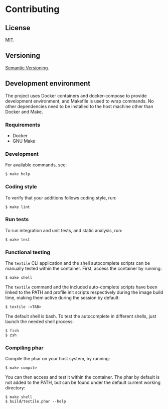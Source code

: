 Contributing
=====

License
-----

[MIT](https://raw.github.com/gocom/php-textile-cli/master/LICENSE).

Versioning
----

[Semantic Versioning](https://semver.org/).

Development environment
-----

The project uses Docker containers and docker-compose to provide development environment, and Makefile is used to wrap
commands. No other dependencies need to be installed to the host machine other than Docker and Make.

### Requirements

* Docker
* GNU Make

### Development

For available commands, see:

```shell
$ make help
```

### Coding style

To verify that your additions follows coding style, run:

```shell
$ make lint
```

### Run tests

To run integration and unit tests, and static analysis, run:

```shell
$ make test
```

### Functional testing

The `textile` CLI application and the shell autocomplete scripts can be manually tested within the container. First,
access the container by running:

```shell
$ make shell
```

The `textile` command and the included auto-complete scripts have been linked to the PATH and profile init scripts
respectively during the image build time, making them active during the session by default:

```shell
$ textile -<TAB>
```

The default shell is bash. To test the autocomplete in different shells, just launch the needed shell process:

```shell
$ fish
$ zsh
```

### Compiling phar

Compile the phar on your host system, by running:

```shell
$ make compile
```

You can then access and test it within the container. The phar by default is not added to the PATH, but can be found
under the default current working directory:

```shell
$ make shell
$ build/textile.phar --help
```
